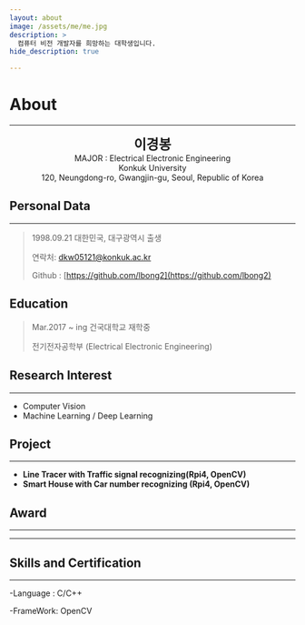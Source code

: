 ```yaml
---
layout: about
image: /assets/me/me.jpg
description: >
  컴퓨터 비전 개발자를 희망하는 대학생입니다. 
hide_description: true

---
```


# About

<!--author-->
* * *
<center>
<span style="font-size:170%;font-weight:bold">
이경봉
</span>
</center>

<center>MAJOR : Electrical Electronic Engineering </center>

<center>Konkuk University</center>

<center>120, Neungdong-ro, Gwangjin-gu, Seoul, Republic of Korea</center>

## Personal Data
---
> 1998.09.21 대한민국, 대구광역시 출생
>
> 연락처: dkw05121@konkuk.ac.kr
>
> Github : [https://github.com/lbong2](https://github.com/lbong2)

## Education 
> Mar.2017 ~ ing 건국대학교 재학중
>
> 전기전자공학부 (Electrical Electronic Engineering)

## Research Interest
---
* Computer Vision
* Machine Learning / Deep Learning

## Project 
---
* **Line Tracer with Traffic signal recognizing(Rpi4, OpenCV)**
* **Smart House with Car number recognizing (Rpi4, OpenCV)**


## Award
---
---

## Skills and Certification

---
-Language : C/C++

-FrameWork: OpenCV
